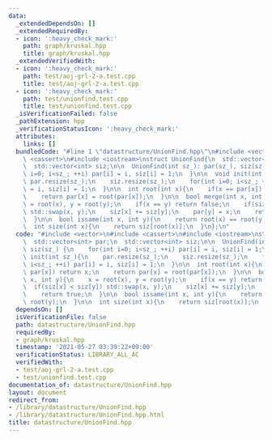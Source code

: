 ```yaml
---
data:
  _extendedDependsOn: []
  _extendedRequiredBy:
  - icon: ':heavy_check_mark:'
    path: graph/kruskal.hpp
    title: graph/kruskal.hpp
  _extendedVerifiedWith:
  - icon: ':heavy_check_mark:'
    path: test/aoj-grl-2-a.test.cpp
    title: test/aoj-grl-2-a.test.cpp
  - icon: ':heavy_check_mark:'
    path: test/unionfind.test.cpp
    title: test/unionfind.test.cpp
  _isVerificationFailed: false
  _pathExtension: hpp
  _verificationStatusIcon: ':heavy_check_mark:'
  attributes:
    links: []
  bundledCode: "#line 1 \"datastructure/UnionFind.hpp\"\n#include <vector>\n#include\
    \ <cassert>\n#include <iostream>\nstruct UnionFind{\n  std::vector<int> par;\n\
    \  std::vector<int> siz;\n\n  UnionFind(int sz_): par(sz_), siz(sz_) {\n    for(int\
    \ i=0; i<sz_; ++i) par[i] = i, siz[i] = 1;\n  }\n\n  void init(int sz_){\n   \
    \ par.resize(sz_);\n    siz.resize(sz_);\n    for(int i=0; i<sz_; ++i) par[i]\
    \ = i, siz[i] = 1;\n  }\n\n  int root(int x){\n    if(x == par[x]) return x;\n\
    \    return par[x] = root(par[x]);\n  }\n\n  bool merge(int x, int y){\n    x\
    \ = root(x), y = root(y);\n    if(x == y) return false;\n    if(siz[x] < siz[y])\
    \ std::swap(x, y);\n    siz[x] += siz[y];\n    par[y] = x;\n    return true;\n\
    \  }\n\n  bool issame(int x, int y){\n    return root(x) == root(y);\n  }\n\n\
    \  int size(int x){\n    return siz[root(x)];\n  }\n};\n"
  code: "#include <vector>\n#include <cassert>\n#include <iostream>\nstruct UnionFind{\n\
    \  std::vector<int> par;\n  std::vector<int> siz;\n\n  UnionFind(int sz_): par(sz_),\
    \ siz(sz_) {\n    for(int i=0; i<sz_; ++i) par[i] = i, siz[i] = 1;\n  }\n\n  void\
    \ init(int sz_){\n    par.resize(sz_);\n    siz.resize(sz_);\n    for(int i=0;\
    \ i<sz_; ++i) par[i] = i, siz[i] = 1;\n  }\n\n  int root(int x){\n    if(x ==\
    \ par[x]) return x;\n    return par[x] = root(par[x]);\n  }\n\n  bool merge(int\
    \ x, int y){\n    x = root(x), y = root(y);\n    if(x == y) return false;\n  \
    \  if(siz[x] < siz[y]) std::swap(x, y);\n    siz[x] += siz[y];\n    par[y] = x;\n\
    \    return true;\n  }\n\n  bool issame(int x, int y){\n    return root(x) ==\
    \ root(y);\n  }\n\n  int size(int x){\n    return siz[root(x)];\n  }\n};"
  dependsOn: []
  isVerificationFile: false
  path: datastructure/UnionFind.hpp
  requiredBy:
  - graph/kruskal.hpp
  timestamp: '2021-05-27 03:39:22+09:00'
  verificationStatus: LIBRARY_ALL_AC
  verifiedWith:
  - test/aoj-grl-2-a.test.cpp
  - test/unionfind.test.cpp
documentation_of: datastructure/UnionFind.hpp
layout: document
redirect_from:
- /library/datastructure/UnionFind.hpp
- /library/datastructure/UnionFind.hpp.html
title: datastructure/UnionFind.hpp
---
```

